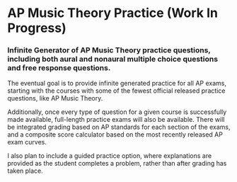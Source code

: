 # AP Music Theory Practice (Work In Progress)
### Infinite Generator of AP Music Theory practice questions, including both aural and nonaural multiple choice questions and free response questions.

The eventual goal is to provide infinite generated practice for all AP exams, starting with the courses with some of the fewest official released practice questions, like AP Music Theory.

Additionally, once every type of question for a given course is successfully made available, full-length practice exams will also be available. There will be integrated grading based on AP standards for each section of the exams, and a composite score calculator based on the most recently released AP exam curves.

I also plan to include a guided practice option, where explanations are provided as the student completes a problem, rather than after grading has taken place.